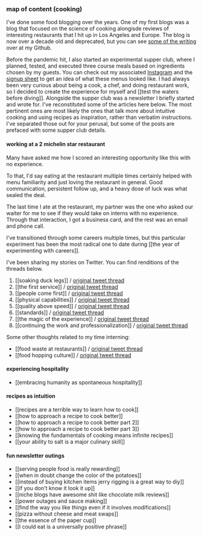 ### map of content (cooking)

I've done some food blogging over the years. One of my first blogs was a blog that focused on the science of cooking alongisde reviews of interesting restaurants that I hit up in Los Angeles and Europe. The blog is now over a decade old and deprecated, but you can see [some of the writing](https://github.com/frankchen07/ccaveman/tree/gh-pages/_posts) over at my Github.

Before the pandemic hit, I also started an experimental supper club, where I planned, tested, and executed three course meals based on ingredients chosen by my guests. You can check out my associated [Instagram](https://www.instagram.com/fronkfeeds/) and the [signup sheet](https://docs.google.com/spreadsheets/d/1aYYu_tkTACkSo-4BK1JWPqLE4pS5UtmsZ6iqeiGYDa0/edit?usp=sharing) to get an idea of what these menus looked like. I had always been very curious about being a cook, a chef, and doing restaurant work, so I decided to create the experience for myself and [[test the waters before diving]]. Alongside the supper club was a newsletter I briefly started and wrote for. I've reconstituted some of the articles here below. The most pertinent ones are most likely the ones that talk more about intuitive cooking and using recipes as inspiration, rather than verbatim instructions. I've separated those out for your perusal, but some of the posts are prefaced with some supper club details.

#### working at a 2 michelin star restaurant

Many have asked me how I scored an interesting opportunity like this with no experience. 

To that, I'd say eating at the restaurant multiple times certainly helped with menu familiarity and just loving the restaurant in general. Good communication, persistent follow up, and a heavy dose of luck was what sealed the deal.

The last time I ate at the restaurant, my partner was the one who asked our waiter for me to see if they would take on interns with no experience. Through that interaction, I got a business card, and the rest was an email and phone call.

I've transitioned through some careers multiple times, but this particular experiment has been the most radical one to date during [[the year of experimenting with careers]].

I've been sharing my stories on Twitter. You can find renditions of the threads below.

1. [[soaking duck legs]] / [original tweet thread](https://twitter.com/frankchen07/status/1551613360231174145)
2. [[the first service]] / [original tweet thread](https://twitter.com/frankchen07/status/1553415561777795072)
3. [[people come first]] / [original tweet thread](https://twitter.com/frankchen07/status/1555236984875929600)
4. [[physical capabilities]] / [original tweet thread](https://twitter.com/frankchen07/status/1556715866430967808)
5. [[quality above speed]] / [original tweet thread](https://twitter.com/frankchen07/status/1558694736772313088)
6. [[standards]] / [original tweet thread](https://twitter.com/frankchen07/status/1563809158343770112)
7. [[the magic of the experience]] / [original tweet thread](https://twitter.com/frankchen07/status/1566487628848828416)
8. [[continuing the work and professionalization]] / [original tweet thread](https://twitter.com/frankchen07/status/1577104580059357186)

Some other thoughts related to my time interning: 

- [[food waste at restaurants]] / [original tweet thread](https://twitter.com/frankchen07/status/1554516162876059648)
- [[food hopping culture]] / [original tweet thread](https://twitter.com/frankchen07/status/1568628376189161472)

#### experiencing hospitality
- [[embracing humanity as spontaneous hospitality]] 

#### recipes as intuition
- [[recipes are a terrible way to learn how to cook]]
- [[how to approach a recipe to cook better]]
- [[how to approach a recipe to cook better part 2]]
- [[how to approach a recipe to cook better part 3]]
- [[knowing the fundamentals of cooking means infinite recipes]]
- [[your ability to salt is a major culinary skill]]

#### fun newsletter outings
- [[serving people food is really rewarding]]
- [[when in doubt change the color of the potatoes]]
- [[instead of buying kitchen items jerry rigging is a great way to diy]]
- [[if you don't know it look it up]]
- [[niche blogs have awesome shit like chocolate milk reviews]]
- [[power outages and sauce making]]
- [[find the way you like things even if it involves modifications]]
- [[pizza without cheese and meat swaps]]
- [[the essence of the paper cup]]
- [[I could eat is a universally positive phrase]]
